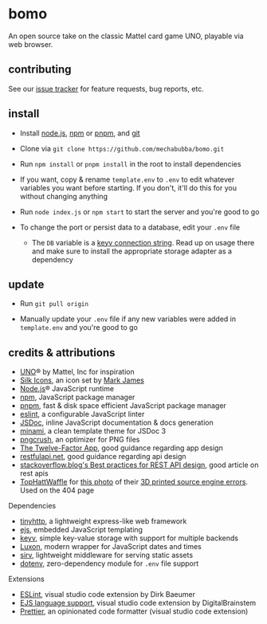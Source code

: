 # bomo

An open source take on the classic Mattel card game UNO, playable via web browser.

<!-- Features include a lobby browser, private lobbies, control over gameplay mechanics, per game chat, LetsEncrypt support, login via oauth, and a documented API.

To play, visit the public server at <url>, or setup your own. -->

## contributing

See our [issue tracker](https://github.com/mechabubba/bomo/issues) for feature requests, bug reports, etc.

<!-- If you want to contribute yourself,  -->

## install

- Install [node.js](https://nodejs.org), [npm](https://docs.npmjs.com/downloading-and-installing-node-js-and-npm) or [pnpm](https://pnpm.io/installation), and [git](https://git-scm.com/downloads)

- Clone via `git clone https://github.com/mechabubba/bomo.git`

- Run `npm install` or `pnpm install` in the root to install dependencies

- If you want, copy & rename `template.env` to `.env` to edit whatever variables you want before starting. If you don't, it'll do this for you without changing anything

- Run `node index.js` or `npm start` to start the server and you're good to go

- To change the port or persist data to a database, edit your `.env` file
  - The `DB` variable is a [keyv connection string](https://www.npmjs.com/package/keyv#usage). Read up on usage there and make sure to install the appropriate storage adapter as a dependency

## update

<!-- - `git checkout .` can be used to discard any uncommitted changes you've made, like installing a keyv storage adapter. Just reinstall after running `git pull origin` -->

- Run `git pull origin`

- Manually update your `.env` file if any new variables were added in `template.env` and you're good to go

<!-- ## documentation

See <url> or the /docs/ folder 

Notes for when it gets written:

- If you get `"message": "this.engines[options.ext] is not a function"` and a 500 Internal Server Error, check your `res.render()` calls. You might have missed including the extension `.ejs` or misspelled the template's name

- `ctrl` + `shift` + `r` forces a complete page refresh in firefox, helpful for clearing cached css

- .ejs files can be edited while live; static files served by sirv cannot and will break if edited

- Documentation
  - [tinyhttp](https://tinyhttp.v1rtl.site/docs)
    - [Details on route matching via regexparam](https://github.com/lukeed/regexparam)
  - [ejs](https://ejs.co/#docs)
  - [keyv](https://www.npmjs.com/package/keyv#usage) & [keyv.js.org](https://keyv.js.org/)
  - [jsdoc](https://jsdoc.app/)

- [The Twelve-Factor App](https://12factor.net/), good guidance regarding app design
- [restfulapi.net](https://restfulapi.net/), good guidance regarding api design
- [stackoverflow.blog's Best practices for REST API design](https://stackoverflow.blog/2020/03/02/best-practices-for-rest-api-design/), good article on rest apis
-->

## credits & attributions

- [UNO](https://www.mattelgames.com/en-us/cards/uno)® by Mattel, Inc for inspiration
- [Silk Icons](http://www.famfamfam.com/lab/icons/silk/), an icon set by [Mark James](https://github.com/markjames/)
- [Node.js](https://nodejs.org)® JavaScript runtime
- [npm](https://npmjs.com), JavaScript package manager
- [pnpm](https://pnpm.io/), fast & disk space efficient JavaScript package manager
- [eslint](https://eslint.org/), a configurable JavaScript linter
- [JSDoc](https://jsdoc.app/), inline JavaScript documentation & docs generation
- [minami](https://github.com/nijikokun/minami), a clean template theme for JSDoc 3
- [pngcrush](https://pmt.sourceforge.io/pngcrush/), an optimizer for PNG files
- [The Twelve-Factor App](https://12factor.net/), good guidance regarding app design
- [restfulapi.net](https://restfulapi.net/), good guidance regarding api design
- [stackoverflow.blog's Best practices for REST API design](https://stackoverflow.blog/2020/03/02/best-practices-for-rest-api-design/), good article on rest apis
- [TopHattWaffle](https://twitter.com/tophattwaffle) for [this photo](https://twitter.com/tophattwaffle/status/993234368540954625) of their [3D printed source engine errors](https://www.etsy.com/listing/597289214/developer-error-source-engine). Used on the 404 page

Dependencies

- [tinyhttp](https://tinyhttp.v1rtl.site), a lightweight express-like web framework
- [ejs](https://ejs.co), embedded JavaScript templating
- [keyv](https://www.npmjs.com/package/keyv), simple key-value storage with support for multiple backends
- [Luxon](https://moment.github.io/luxon/), modern wrapper for JavaScript dates and times
- [sirv](https://www.npmjs.com/package/sirv), lightweight middleware for serving static assets
- [dotenv](https://www.npmjs.com/package/dotenv), zero-dependency module for `.env` file support
<!-- - [jQuery](https://jquery.com/), feature rich javaScript library for browsers -->
<!-- - [cdnjs](https://cdnjs.com/), reliable content delivery network -->

Extensions

- [ESLint](https://marketplace.visualstudio.com/items?itemName=dbaeumer.vscode-eslint), visual studio code extension by Dirk Baeumer
- [EJS language support](https://marketplace.visualstudio.com/items?itemName=DigitalBrainstem.javascript-ejs-support), visual studio code extension by DigitalBrainstem
- [Prettier](https://marketplace.visualstudio.com/items?itemName=esbenp.prettier-vscode), an opinionated code formatter (visual studio code extension)
